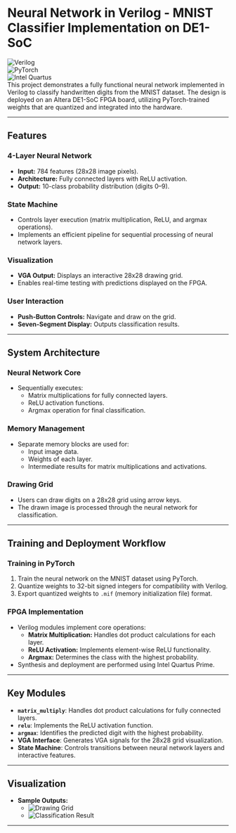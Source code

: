 # Neural Network in Verilog - MNIST Classifier Implementation on DE1-SoC
![Verilog](https://img.shields.io/badge/Code-Verilog-blue?logo=verilog&logoColor=white&style=for-the-badge)  
![PyTorch](https://img.shields.io/badge/Framework-PyTorch-red?logo=pytorch&logoColor=white&style=for-the-badge)  
![Intel Quartus](https://img.shields.io/badge/Tool-Intel%20Quartus-blue?logo=intel&logoColor=white&style=for-the-badge)  
This project demonstrates a fully functional neural network implemented in Verilog to classify handwritten digits from the MNIST dataset. The design is deployed on an Altera DE1-SoC FPGA board, utilizing PyTorch-trained weights that are quantized and integrated into the hardware.

---

## **Features**

### **4-Layer Neural Network**
- **Input:** 784 features (28x28 image pixels).  
- **Architecture:** Fully connected layers with ReLU activation.  
- **Output:** 10-class probability distribution (digits 0–9).  

### **State Machine**
- Controls layer execution (matrix multiplication, ReLU, and argmax operations).  
- Implements an efficient pipeline for sequential processing of neural network layers.

### **Visualization**
- **VGA Output:** Displays an interactive 28x28 drawing grid.  
- Enables real-time testing with predictions displayed on the FPGA.  

### **User Interaction**
- **Push-Button Controls:** Navigate and draw on the grid.  
- **Seven-Segment Display:** Outputs classification results.

---

## **System Architecture**

### **Neural Network Core**
- Sequentially executes:
  - Matrix multiplications for fully connected layers.  
  - ReLU activation functions.  
  - Argmax operation for final classification.

### **Memory Management**
- Separate memory blocks are used for:
  - Input image data.  
  - Weights of each layer.  
  - Intermediate results for matrix multiplications and activations.  

### **Drawing Grid**
- Users can draw digits on a 28x28 grid using arrow keys.  
- The drawn image is processed through the neural network for classification.

---

## **Training and Deployment Workflow**

### **Training in PyTorch**
1. Train the neural network on the MNIST dataset using PyTorch.  
2. Quantize weights to 32-bit signed integers for compatibility with Verilog.  
3. Export quantized weights to `.mif` (memory initialization file) format.

### **FPGA Implementation**
- Verilog modules implement core operations:
  - **Matrix Multiplication:** Handles dot product calculations for each layer.  
  - **ReLU Activation:** Implements element-wise ReLU functionality.  
  - **Argmax:** Determines the class with the highest probability.  
- Synthesis and deployment are performed using Intel Quartus Prime.

---

## **Key Modules**

- **`matrix_multiply`**: Handles dot product calculations for fully connected layers.  
- **`relu`**: Implements the ReLU activation function.  
- **`argmax`**: Identifies the predicted digit with the highest probability.  
- **VGA Interface**: Generates VGA signals for the 28x28 grid visualization.  
- **State Machine**: Controls transitions between neural network layers and interactive features.

---

## **Visualization**

- **Sample Outputs:**
  - ![Drawing Grid](https://github.com/user-attachments/assets/9da3ab0f-c722-4ceb-b870-c960879fdbf6)
  - ![Classification Result](https://github.com/user-attachments/assets/e5169470-aa72-4396-aa2e-7fa947112d5d)

---
